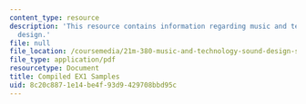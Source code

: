 ```yaml
---
content_type: resource
description: 'This resource contains information regarding music and technology: Sound
  design.'
file: null
file_location: /coursemedia/21m-380-music-and-technology-sound-design-spring-2016/8c20c8871e14be4f93d9429708bbd95c_MIT21M_380S16_assn_ex1_stu.pdf
file_type: application/pdf
resourcetype: Document
title: Compiled EX1 Samples
uid: 8c20c887-1e14-be4f-93d9-429708bbd95c
---
```

